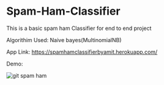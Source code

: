 # Spam-Ham-Classifier
This is a basic spam ham Classifier  for end to end project

Algorithim Used:  Naive bayes(MultinomialNB)

App Link: https://spamhamclassifierbyamit.herokuapp.com/

Demo:

![git spam ham](https://user-images.githubusercontent.com/42715971/91693360-89e83e80-eb88-11ea-806c-2818bdfaf030.gif)




